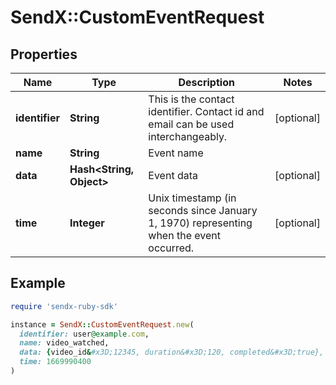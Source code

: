 # SendX::CustomEventRequest

## Properties

| Name | Type | Description | Notes |
| ---- | ---- | ----------- | ----- |
| **identifier** | **String** | This is the contact identifier. Contact id and email can be used interchangeably.  | [optional] |
| **name** | **String** | Event name |  |
| **data** | **Hash&lt;String, Object&gt;** | Event data | [optional] |
| **time** | **Integer** | Unix timestamp (in seconds since January 1, 1970) representing when the event occurred. | [optional] |

## Example

```ruby
require 'sendx-ruby-sdk'

instance = SendX::CustomEventRequest.new(
  identifier: user@example.com,
  name: video_watched,
  data: {video_id&#x3D;12345, duration&#x3D;120, completed&#x3D;true},
  time: 1669990400
)
```

